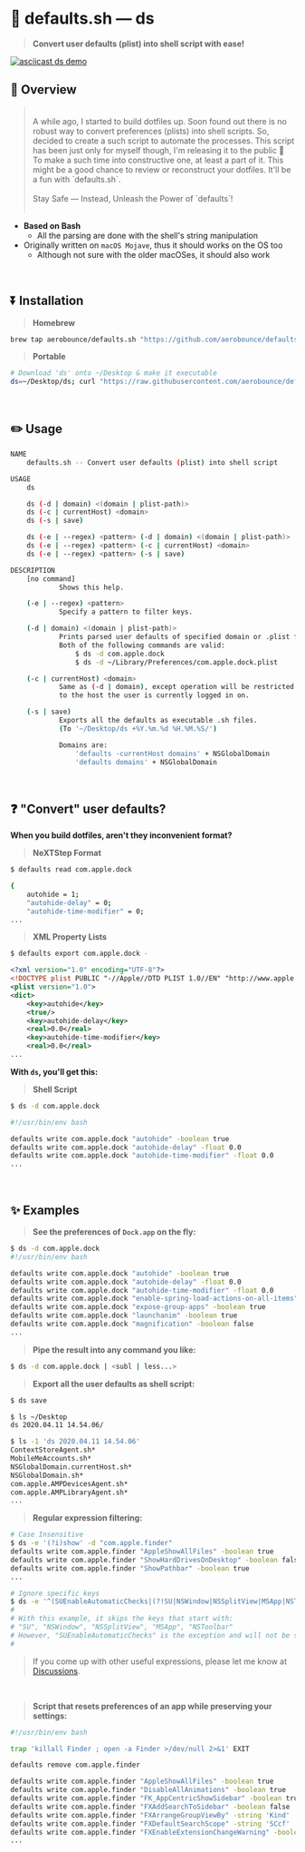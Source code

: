 #  defaults.sh — ds

> **Convert user defaults (plist) into shell script with ease!**

[![asciicast ds demo](https://asciinema.org/a/gql2Lhn0grvlgjw4RzaS1NOPV.svg)](https://asciinema.org/a/gql2Lhn0grvlgjw4RzaS1NOPV)

## 🌟 Overview
> <br>
> A while ago, I started to build dotfiles up. Soon found out there is no robust way to convert preferences (plists) into shell scripts. So, decided to create a such script to automate the processes. This script has been just only for myself though, I'm releasing it to the public 🎉<br>
> To make a such time into constructive one, at least a part of it. This might be a good chance to review or reconstruct your dotfiles. It'll be a fun with `defaults.sh`.<br>
> <br>
> Stay Safe — Instead, Unleash the Power of `defaults`!<br>
> <br>

- **Based on Bash**
    - All the parsing are done with the shell's string manipulation
- Originally written on `macOS Mojave`, thus it should works on the OS too
    - Although not sure with the older macOSes, it should also work

<br>

## ⏬ Installation

> **Homebrew**

```sh
brew tap aerobounce/defaults.sh "https://github.com/aerobounce/defaults.sh" && brew install ds
```

> **Portable**

```sh
# Download 'ds' onto ~/Desktop & make it executable
ds=~/Desktop/ds; curl "https://raw.githubusercontent.com/aerobounce/defaults.sh/master/ds" >| "$ds" && chmod -vv $(sh -c 'printf "%04o" $((0777 - $(umask)))') "$ds"
```

<br>

## ✏️ Usage
```sh
NAME
    defaults.sh -- Convert user defaults (plist) into shell script

USAGE
    ds

    ds (-d | domain) <(domain | plist-path)>
    ds (-c | currentHost) <domain>
    ds (-s | save)

    ds (-e | --regex) <pattern> (-d | domain) <(domain | plist-path)>
    ds (-e | --regex) <pattern> (-c | currentHost) <domain>
    ds (-e | --regex) <pattern> (-s | save)

DESCRIPTION
    [no command]
            Shows this help.

    (-e | --regex) <pattern>
            Specify a pattern to filter keys.

    (-d | domain) <(domain | plist-path)>
            Prints parsed user defaults of specified domain or .plist file.
            Both of the following commands are valid:
                $ ds -d com.apple.dock
                $ ds -d ~/Library/Preferences/com.apple.dock.plist

    (-c | currentHost) <domain>
            Same as (-d | domain), except operation will be restricted
            to the host the user is currently logged in on.

    (-s | save)
            Exports all the defaults as executable .sh files.
            (To '~/Desktop/ds +%Y.%m.%d %H.%M.%S/')

            Domains are:
                'defaults -currentHost domains' + NSGlobalDomain
                'defaults domains' + NSGlobalDomain
```

<br>

## ❓ "Convert" user defaults?

**When you build dotfiles, aren't they inconvenient format?**

> **NeXTStep Format**

```sh
$ defaults read com.apple.dock
```

```sh
{
    autohide = 1;
    "autohide-delay" = 0;
    "autohide-time-modifier" = 0;
...
```

> **XML Property Lists**

```sh
$ defaults export com.apple.dock -
```

```xml
<?xml version="1.0" encoding="UTF-8"?>
<!DOCTYPE plist PUBLIC "-//Apple//DTD PLIST 1.0//EN" "http://www.apple.com/DTDs/PropertyList-1.0.dtd">
<plist version="1.0">
<dict>
    <key>autohide</key>
    <true/>
    <key>autohide-delay</key>
    <real>0.0</real>
    <key>autohide-time-modifier</key>
    <real>0.0</real>
...
```

**With `ds`, you'll get this:**

> **Shell Script**

```sh
$ ds -d com.apple.dock
```

```sh
#!/usr/bin/env bash

defaults write com.apple.dock "autohide" -boolean true
defaults write com.apple.dock "autohide-delay" -float 0.0
defaults write com.apple.dock "autohide-time-modifier" -float 0.0
...
```

<br>

## ✨ Examples

> **See the preferences of `Dock.app` on the fly:**

```sh
$ ds -d com.apple.dock
#!/usr/bin/env bash

defaults write com.apple.dock "autohide" -boolean true
defaults write com.apple.dock "autohide-delay" -float 0.0
defaults write com.apple.dock "autohide-time-modifier" -float 0.0
defaults write com.apple.dock "enable-spring-load-actions-on-all-items" -boolean true
defaults write com.apple.dock "expose-group-apps" -boolean true
defaults write com.apple.dock "launchanim" -boolean true
defaults write com.apple.dock "magnification" -boolean false
...
```

> **Pipe the result into any command you like:**

```sh
$ ds -d com.apple.dock | <subl | less...>
```

> **Export all the user defaults as shell script:**

```sh
$ ds save

$ ls ~/Desktop
ds 2020.04.11 14.54.06/

$ ls -1 'ds 2020.04.11 14.54.06'
ContextStoreAgent.sh*
MobileMeAccounts.sh*
NSGlobalDomain.currentHost.sh*
NSGlobalDomain.sh*
com.apple.AMPDevicesAgent.sh*
com.apple.AMPLibraryAgent.sh*
...
```

> **Regular expression filtering:**

```sh
# Case Insensitive
$ ds -e '(?i)show' -d "com.apple.finder"
defaults write com.apple.finder "AppleShowAllFiles" -boolean true
defaults write com.apple.finder "ShowHardDrivesOnDesktop" -boolean false
defaults write com.apple.finder "ShowPathbar" -boolean true
...
```

```sh
# Ignore specific keys
$ ds -e '^(SUEnableAutomaticChecks|(?!SU|NSWindow|NSSplitView|MSApp|NSToolbar).)*$' -d "com.flexibits.fantastical2.mac"
#
# With this example, it skips the keys that start with:
# "SU", "NSWindow", "NSSplitView", "MSApp", "NSToolbar"
# However, "SUEnableAutomaticChecks" is the exception and will not be skipped.
#
```

> If you come up with other useful expressions, please let me know at [Discussions](https://github.com/aerobounce/defaults.sh/discussions).

<br>

> **Script that resets preferences of an app while preserving your settings:**

```sh
#!/usr/bin/env bash

trap 'killall Finder ; open -a Finder >/dev/null 2>&1' EXIT

defaults remove com.apple.finder

defaults write com.apple.finder "AppleShowAllFiles" -boolean true
defaults write com.apple.finder "DisableAllAnimations" -boolean true
defaults write com.apple.finder "FK_AppCentricShowSidebar" -boolean true
defaults write com.apple.finder "FXAddSearchToSidebar" -boolean false
defaults write com.apple.finder "FXArrangeGroupViewBy" -string 'Kind'
defaults write com.apple.finder "FXDefaultSearchScope" -string 'SCcf'
defaults write com.apple.finder "FXEnableExtensionChangeWarning" -boolean false
...
```
